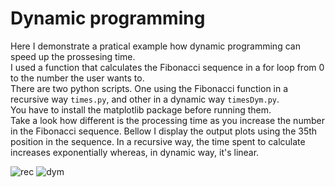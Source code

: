 # Dynamic programming

Here I demonstrate a pratical example how dynamic programming can speed up the prossesing time.
</br>
I used a function that calculates the Fibonacci sequence in a for loop from 0 to the number the user wants to.
</br>
There are two python scripts. One using the Fibonacci function in a recursive way `times.py`, and other in a dynamic way `timesDym.py`.
</br> 
You have to install the matplotlib package before running them. 
</br>
Take a look how different is the processing time as you increase the number in the Fibonacci sequence. Bellow I display the output plots using the 35th position in the sequence. In a recursive way, the time spent to calculate increases exponentially whereas, in dynamic way, it's linear.

![rec]()
![dym]()
